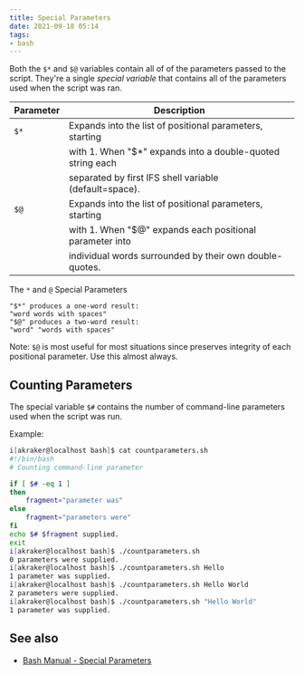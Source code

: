 ```yaml
---
title: Special Parameters
date: 2021-09-18 05:14
tags:
- bash
---
```


Both the `$*` and `$@` variables contain all of of the parameters passed to the
script. They're a single _special variable_ that contains all of the parameters
used when the script was ran.

| Parameter | Description                                                 |
|-----------|-------------------------------------------------------------|
| `$*`      | Expands into the list of positional parameters, starting    |
|           | with 1. When "$\*" expands into a double-quoted string each |
|           | separated by first IFS shell variable (default=space).      |
| `$@`      | Expands into the list of positional parameters, starting    |
|           | with 1. When "$@" expands each positional parameter into    |
|           | individual words surrounded by their own double-quotes.     |

The `*` and `@` Special Parameters

``` example
"$*" produces a one-word result:
"word words with spaces"
"$@" produces a two-word result:
"word" "words with spaces"
```

Note: `$@` is most useful for most situations since preserves integrity of each
positional parameter. Use this almost always.

## Counting Parameters

The special variable `$#` contains the number of command-line parameters used
when the script was run.

Example:

```bash
i[akraker@localhost bash]$ cat countparameters.sh
#!/bin/bash
# Counting command-line parameter

if [ $# -eq 1 ]
then
    fragment="parameter was"
else
    fragment="parameters were"
fi
echo $# $fragment supplied.
exit
i[akraker@localhost bash]$ ./countparameters.sh
0 parameters were supplied.
i[akraker@localhost bash]$ ./countparameters.sh Hello
1 parameter was supplied.
i[akraker@localhost bash]$ ./countparameters.sh Hello World
2 parameters were supplied.
i[akraker@localhost bash]$ ./countparameters.sh "Hello World"
1 parameter was supplied.
```

## See also

* [Bash Manual - Special Parameters](https://www.gnu.org/software/bash/manual/html_node/Special-Parameters.html)
